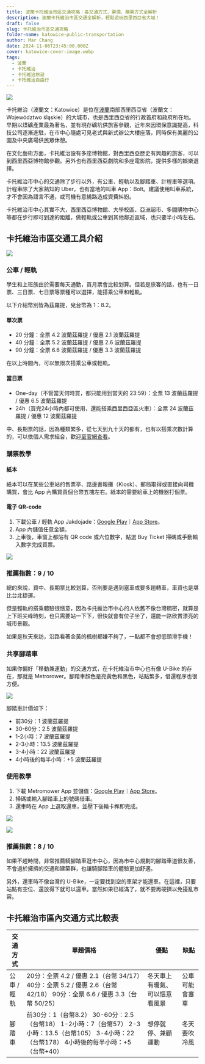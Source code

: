 ```yaml
---
title: 波蘭卡托維治市區交通攻略｜各交通方式、票價、購票方式全解析
description: 波蘭卡托維治市區交通全解析，輕鬆遊玩西里西亞省大城！
draft: false
slug: 卡托維治市區交通攻略
folder-name: katowice-public-transportation
author: Mar Chang
date: 2024-11-06T23:45:00.000Z
cover: katowice-cover-image.webp
tags:
  - 波蘭
  - 卡托維治
  - 卡托維治旅遊
  - 卡托維治自由行
---
```


![](katowice-cover-image.webp)

卡托維治（波蘭文：Katowice）是位在[波蘭](https://exittaiwan.com/tags/%E6%B3%A2%E8%98%AD/)南部西里西亞省（波蘭文：Województwo śląskie）的大城市，也是西里西亞省的行政首府和政府所在地。早期以煤礦產業最為著名，並有現存礦坑供旅客參觀，近年來因環保意識提高，科技公司逐漸進駐，在市中心隨處可見老式與新式辦公大樓座落，同時保有美麗的公園及中央廣場供民眾休憩。

在文化藝術方面，卡托維治設有多座博物館，對西里西亞歷史有興趣的旅客，可以到西里西亞博物館參觀。另外也有西里西亞劇院和多座電影院，提供多樣的娛樂選擇。

卡托維治市中心的交通除了步行以外，有公車、輕軌以及腳踏車、計程車等選項。計程車除了大家熟知的 Uber，也有當地的叫車 App：Bolt。建議使用叫車系統，才不會因為語言不通，或司機有意繞路造成資費糾紛。

卡托維治市中心其實不大，西里西亞博物館、大學校區、亞洲超市、多間購物中心等都在步行即可到達的距離，做輕軌或公車到其他鄰近區域，也只要半小時左右。

## 卡托維治市區交通工具介紹

![](image-1.webp)

### 公車 / 輕軌

學生和上班族由於需要每天通勤，買月票會比較划算。但若是旅客的話，也有一日票、三日票、七日票等票種可以選擇，能搭乘公車和輕軌。

以下介紹幣別皆為茲羅提，兌台幣為 1：8.2。

#### 單次票

* 20 分鐘：全票 4.2 波蘭茲羅提 / 優惠 2.1 波蘭茲羅提
* 40 分鐘：全票 5.2 波蘭茲羅提 / 優惠 2.6 波蘭茲羅提
* 90 分鐘：全票 6.6 波蘭茲羅提 / 優惠 3.3 波蘭茲羅提

在以上時間內，可以無限次搭乘公車或輕軌。

#### 當日票

* One-day（不管當天何時買，都只能用到當天的 23:59）：全票 13 波蘭茲羅提 / 優惠 6.5 波蘭茲羅提
* 24h（買完24小時內都可使用，還能搭乘西里西亞區火車）：全票 24 波蘭茲羅提 / 優惠 12 波蘭茲羅提

中、長期票的話，因為種類繁多，從七天到九十天的都有，也有以搭乘次數計算的，可以依個人需求組合，歡迎[至官網查看](https://www.metropoliaztm.pl/en/s/cennik)。

### 購票教學

#### 紙本

紙本可以在某些公車站的售票亭、路邊書報攤（Kiosk）、郵局取得或直接向司機購買，會比 App 內購買貴個台幣五塊左右。紙本的需要給車上的機器打個票。

#### 電子 QR-code

1. 下載公車 / 輕軌 App Jakdojade：[Google Play](https://play.google.com/store/apps/details?id=com.citynav.jakdojade.pl.android&hl=en-US&pli=1)｜[App Store](https://apps.apple.com/pl/app/jakdojade-premium/id506760190)。
2. App 內儲值任意金額。
3. 上車後，車窗上都貼有 QR code 或六位數字，點選 Buy Ticket 掃碼或手動輸入數字完成買票。

![](image-2.webp)

### 推薦指數：9 / 10

總的來說，買中、長期票比較划算，否則要是遇到塞車或要多趟轉車，車資也是堪比台北捷運。

但是輕軌的搭乘體驗很愜意，因為卡托維治市中心的人依舊不像台灣稠密，就算是上下班尖峰時刻，也只需要站一下下，很快就會有位子坐了，還能一路欣賞漂亮的城市景觀。

如果是秋天來訪，沿路看著金黃的楓樹都嫌不夠了，一點都不會想低頭滑手機！

### 共享腳踏車

如果你偏好「移動兼運動」的交通方式，在卡托維治市中心也有像 U-Bike 的存在，那就是 Metrorower。腳踏車顏色是亮黃色和黑色，站點繁多，借還程序也很方便。

![](image-7.webp)

腳踏車計價如下：

* 前30分：1 波蘭茲羅提
* 30-60分：2.5 波蘭茲羅提
* 1-2小時：7 波蘭茲羅提
* 2-3小時：13.5 波蘭茲羅提
* 3-4小時：22 波蘭茲羅提
* 4小時後的每半小時：+5 波蘭茲羅提

### 使用教學

1. 下載 Metromower App 並儲值：[Google Play](https://play.google.com/store/apps/details?id=com.nextbike.gzm&hl=en-US)｜[App Store](https://apps.apple.com/us/app/metrorower/id6477697629)。
2. 掃碼或輸入腳踏車上的號碼借車。
3. 還車時在 App 上選取還車，並壓下後輪卡榫即完成。

![](image-5.webp)

![](image-6.webp)

### 推薦指數：8 / 10

如果不趕時間，非常推薦騎腳踏車逛市中心，因為市中心規劃的腳踏車道很友善，不會過於擁擠的交通和建築群，也讓騎腳踏車的體驗更加舒適。

另外，還車時不像台灣的 U-Bike，一定要找到空的車架才能還車。在這裡，只要站點有空位、還放得下就可以還車。當然如果已經滿了，就不要再硬擠以免擾亂市容。

## 卡托維治市區內交通方式比較表

| 交通方式  | 單趟價格                                                                                               | 優點              | 缺點        |
| ----- | -------------------------------------------------------------------------------------------------- | --------------- | --------- |
| 公車 / 輕軌 | 20分：全票 4.2 / 優惠 2.1（台幣 34/17）40分：全票 5.2 / 優惠 2.6（台幣 42/18） 90分：全票 6.6 / 優惠 3.3（台幣 50/25）          | 冬天車上有暖氣、可以愜意看風景 | 公車可能會塞車 |
| 腳踏車   | 前30分：1（台幣8.2） 30-60分：2.5（台幣18） 1-2小時：7（台幣57） 2-3小時：13.5（台幣105） 3-4小時：22（台幣178） 4小時後的每半小時：+5（台幣+40） | 想停就停、兼顧運動       | 冬天要吹冷風    |

